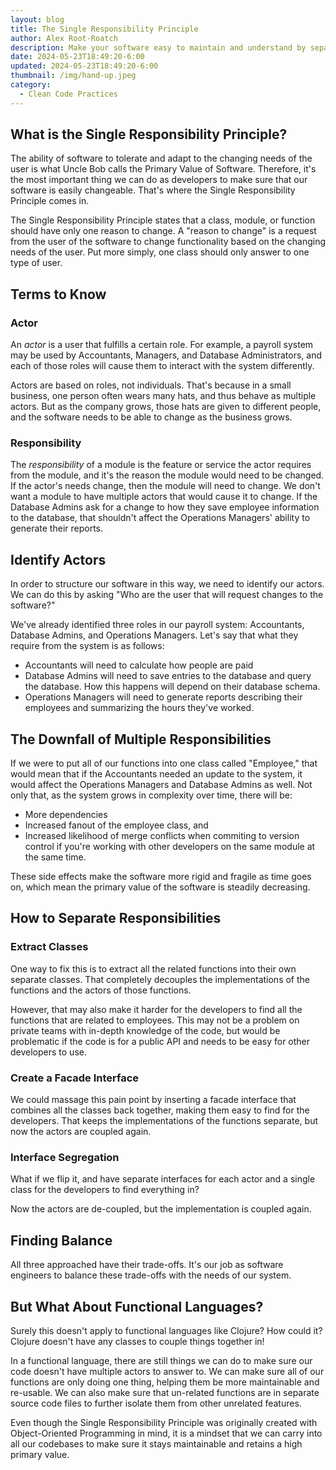```yaml
---
layout: blog
title: The Single Responsibility Principle
author: Alex Root-Roatch
description: Make your software easy to maintain and understand by separating different responsibilities.
date: 2024-05-23T18:49:20-6:00
updated: 2024-05-23T18:49:20-6:00
thumbnail: /img/hand-up.jpeg
category: 
  - Clean Code Practices
---
```


## What is the Single Responsibility Principle?

The ability of software to tolerate and adapt to the changing needs of the user is what Uncle Bob calls the Primary Value of Software. Therefore, it's the most important thing we can do as developers to make sure that our software is easily changeable. That's where the Single Responsibility Principle comes in.

The Single Responsibility Principle states that a class, module, or function should have only one reason to change. A "reason to change" is a request from the user of the software to change functionality based on the changing needs of the user. Put more simply, one class should only answer to one type of user. 

## Terms to Know

### Actor
An *actor* is a user that fulfills a certain role. For example, a payroll system may be used by Accountants, Managers, and Database Administrators, and each of those roles will cause them to interact with the system differently. 

Actors are based on roles, not individuals. That's because in a small business, one person often wears many hats, and thus behave as multiple actors. But as the company grows, those hats are given to different people, and the software needs to be able to change as the business grows. 

### Responsibility

The *responsibility* of a module is the feature or service the actor requires from the module, and it's the reason the module would need to be changed. If the actor's needs change, then the module will need to change. We don't want a module to have multiple actors that would cause it to change. If the Database Admins ask for a change to how they save employee information to the database, that shouldn't affect the Operations Managers' ability to generate their reports.  

## Identify Actors

In order to structure our software in this way, we need to identify our actors. We can do this by asking "Who are the user that will request changes to the software?"

We've already identified three roles in our payroll system: Accountants, Database Admins, and Operations Managers. Let's say that what they require from the system is as follows:
- Accountants will need to calculate how people are paid
- Database Admins will need to save entries to the database and query the database. How this happens will depend on their database schema.
- Operations Managers will need to generate reports describing their employees and summarizing the hours they've worked.

## The Downfall of Multiple Responsibilities

If we were to put all of our functions into one class called "Employee," that would mean that if the Accountants needed an update to the system, it would affect the Operations Managers and Database Admins as well. Not only that, as the system grows in complexity over time, there will be: 
- More dependencies
- Increased fanout of the employee class, and
- Increased likelihood of merge conflicts when commiting to version control if you're working with other developers on the same module at the same time.

These side effects make the software more rigid and fragile as time goes on, which mean the primary value of the software is steadily decreasing.

## How to Separate Responsibilities

### Extract Classes

One way to fix this is to extract all the related functions into their own separate classes. That completely decouples the implementations of the functions and the actors of those functions. 

However, that may also make it harder for the developers to find all the functions that are related to employees. This may not be a problem on private teams with in-depth knowledge of the code, but would be problematic if the code is for a public API and needs to be easy for other developers to use. 

### Create a Facade Interface

We could massage this pain point by inserting a facade interface that combines all the classes back together, making them easy to find for the developers. That keeps the implementations of the functions separate, but now the actors are coupled again.

### Interface Segregation

What if we flip it, and have separate interfaces for each actor and a single class for the developers to find everything in? 

Now the actors are de-coupled, but the implementation is coupled again. 

## Finding Balance

All three approached have their trade-offs. It's our job as software engineers to balance these trade-offs with the needs of our system.

## But What About Functional Languages?

Surely this doesn't apply to functional languages like Clojure? How could it? Clojure doesn't have any classes to couple things together in!

In a functional language, there are still things we can do to make sure our code doesn't have multiple actors to answer to. We can make sure all of our functions are only doing one thing, helping them be more maintainable and re-usable. We can also make sure that un-related functions are in separate source code files to further isolate them from other unrelated features. 

Even though the Single Responsibility Principle was originally created with Object-Oriented Programming in mind, it is a mindset that we can carry into all our codebases to make sure it stays maintainable and retains a high primary value.